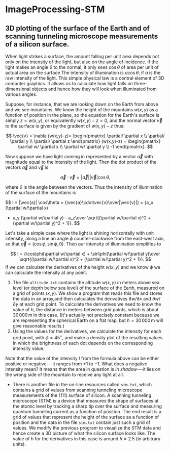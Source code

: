# ImageProcessing-STM
## 3D plotting of the surface of the Earth and of scanning tunneling microscope measurements of a silicon surface.

When light strikes a surface, the amount falling per unit area
depends not only on the intensity of the light, but also on the angle of
incidence.  If the light makes an angle $\theta$ to the normal, it only
*sees* $\cos\theta$ of area per unit of actual area on the surface
The intensity of illumination is $a\cos\theta$, if $a$ is the raw
intensity of the light.  This simple physical law is a central element of
3D computer graphics.  It allows us to calculate how light falls on
three-dimensional objects and hence how they will look when illuminated
from various angles.

Suppose, for instance, that we are looking down on the Earth from above and
we see mountains.  We know the height of the mountains $w(x,y)$ as a
function of position in the plane, so the equation for the Earth's
surface is simply $z=w(x,y)$, or equivalently $w(x,y)-z=0$, and the normal
vector $\vec{v}$ to the surface is given by the gradient of $w(x,y)-z$
thus:

$$
\vec{v} =
\nabla (w(x,y)-z)= \begin{pmatrix}
                  \partial/ \partial x \\
                  \partial/ \partial y \\
                  \partial/ \partial z
                \end{pmatrix}
                (w(x,y)-z)
              = \begin{pmatrix}
                  \partial w/ \partial x \\
                  \partial w/ \partial y \\
                  -1
                \end{pmatrix}.
$$

Now suppose we have light coming in represented by a vector $\vec{a}$ with
magnitude equal to the intensity of the light.  Then the dot product of the
vectors $\vec{a}$ and $\vec{v}$ is

$$
\vec{a}\cdot\vec{v} = |\vec{a}||\vec{v}|\cos\theta,
$$

where $\theta$ is the angle between the vectors.  Thus the intensity of
illumination of the surface of the mountains is

$$
I = |\vec{a}| \cos\theta = {\vec{a}\cdot\vec{v}\over|\vec{v}|}
  = {a_x (\partial w/\partial x)
   + a_y (\partial w/\partial y) - a_z\over
     \sqrt{(\partial w/\partial x)^2 + (\partial w/\partial y)^2 + 1}}.
$$

Let's take a simple case where the light is shining horizontally with unit
intensity, along a line an angle $\phi$ counter-clockwise from the
east-west axis, so that $\vec{a}=(\cos\phi,\sin\phi,0)$.  Then our
intensity of illumination simplifies to

$$
I = {\cos\phi(\partial w/\partial x) + \sin\phi(\partial w/\partial y)\over
     \sqrt{(\partial w/\partial x)^2 + (\partial w/\partial y)^2 + 1}}.
$$
If we can calculate the derivatives of the height $w(x,y)$ and we
know $\phi$ we can calculate the intensity at any point.


1. The file
  `altitude.txt` contains the altitude $w(x,y)$ in meters above
  sea level (or depth below sea level) of the surface of the Earth,
  measured on a grid of points $(x,y)$. We show a program that reads this
  file and stores the data in an array,and then calculates the derivatives
  $\partial w/\partial x$ and $\partial w/\partial y$ at each grid point.
  To calculate
  the derivatives we need to know the value of $h$, the distance in
  meters between grid points, which is about $30\,000\,$m in this case.
  (It's actually not precisely constant because we are representing the
  spherical Earth on a flat map, but $h=30\,000\,$m will give reasonable
  results.)
2. Using the values for the derivatives, we calculate the intensity
  for each grid point, with $\phi=45^\circ$, and make a density plot of the
  resulting values in which the brightness of each dot depends on the
  corresponding intensity value. 

Note that the value of the intensity $I$ from the formula above can be either positive or negative---it ranges from $+1$ to $-1$.  What does a negative intensity mean?  It means that the area in question is *in shadow*---it lies on the wrong side of the mountain to receive any light at all.  

* There is another file in the on-line resources called `stm.txt`,
  which contains a grid of values from scanning tunneling microscope
  measurements of the (111) surface of silicon.  A scanning
  tunneling microscope (STM) is a device that measures the shape of
  surfaces at the atomic level by tracking a sharp tip over the surface and
  measuring quantum tunneling current as a function of position.  The end
  result is a grid of values that represent the height of the surface as a
  function of position and the data in the file `stm.txt` contain just
  such a grid of values.  We modify the previous program to visualize
  the STM data and hence create a 3D picture of what the silicon
  surface looks like.  The value of $h$ for the derivatives in this case is
  around $h=2.5$ (in arbitrary units).

